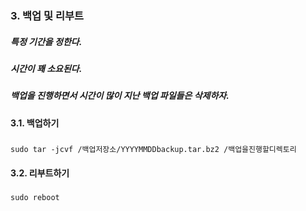 ### 3. 백업 및 리부트
##### 특정 기간을 정한다.
##### 시간이 꽤 소요된다.
##### 백업을 진행하면서 시간이 많이 지난 백업 파일들은 삭제하자.

#### 3.1. 백업하기
##### 
```
sudo tar -jcvf /백업저장소/YYYYMMDDbackup.tar.bz2 /백업을진행할디렉토리
```

#### 3.2. 리부트하기
##### 
```
sudo reboot
```
